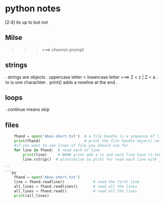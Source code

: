
# python notes
[2:4] its up to but not 

## Milse
>>>  ===> chevron prompt

## strings
. strings are objects
. uppercase letter < lowercase letter ===> Z < z | Z < a 
. \n is one charachter
. print() adds a newline at the end
.

## loops
. continue means skip





## files
```py
    fhand = open('mbox-short.txt')  # a file handle is a sequence of lines(lines as a string)
    print(fhand)                    # print the file handle object( not lines of file)
    #if you want to see lines of file you should use for
    for line in fhand:  # read each of line
        print(line)     # WARN print add a \n and each line have \n too
        line.rstrip()  # alternative to print for read each line with just one \n

``
```py
    fhand = open('mbox-short.txt')
    line = fhand.readline()             # read the first line
    all_lines = fhand.readlines()       # read all the lines
    all_lines = fhand.read()            # read all the lines
    print(all_lines)
```




